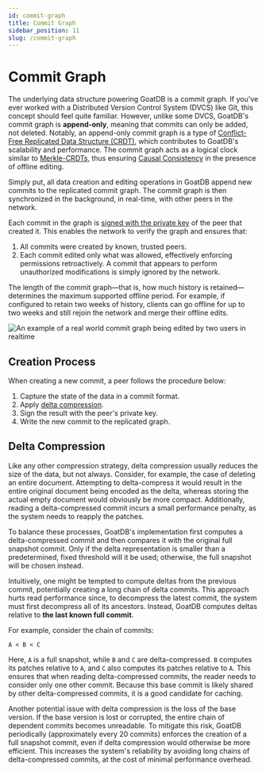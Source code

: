 ```yaml
---
id: commit-graph
title: Commit Graph
sidebar_position: 11
slug: /commit-graph
---
```



# Commit Graph

The underlying data structure powering GoatDB is a commit graph. If you've ever
worked with a Distributed Version Control System (DVCS) like Git, this concept
should feel quite familiar. However, unlike some DVCS, GoatDB's commit graph is
**append-only**, meaning that commits can only be added, not deleted. Notably,
an append-only commit graph is a type of
[Conflict-Free Replicated Data Structure (CRDT)](https://en.wikipedia.org/wiki/Conflict-free_replicated_data_type),
which contributes to GoatDB's scalability and performance. The commit graph acts
as a logical clock similar to
[Merkle-CRDTs](https://research.protocol.ai/publications/merkle-crdts-merkle-dags-meet-crdts/psaras2020.pdf),
thus ensuring
[Causal Consistency](https://en.wikipedia.org/wiki/Causal_consistency) in the
presence of offline editing.

Simply put, all data creation and editing operations in GoatDB append new
commits to the replicated commit graph. The commit graph is then synchronized in
the background, in real-time, with other peers in the network.

Each commit in the graph is [signed with the private key](/sessions) of the peer
that created it. This enables the network to verify the graph and ensures that:

1. All commits were created by known, trusted peers.
2. Each commit edited only what was allowed, effectively enforcing permissions
   retroactively. A commit that appears to perform unauthorized modifications is
   simply ignored by the network.

The length of the commit graph—that is, how much history is retained—determines
the maximum supported offline period. For example, if configured to retain two
weeks of history, clients can go offline for up to two weeks and still rejoin
the network and merge their offline edits.

<div style={{textAlign: 'center'}}>
  <img src="/img/commit-graphs.svg" alt="An example of a real world commit graph being edited by two users in realtime" />
</div>

## Creation Process

When creating a new commit, a peer follows the procedure below:

1. Capture the state of the data in a commit format.
2. Apply [delta compression](#delta-compression).
3. Sign the result with the peer's private key.
4. Write the new commit to the replicated graph.

## Delta Compression

Like any other compression strategy, delta compression usually reduces the size
of the data, but not always. Consider, for example, the case of deleting an
entire document. Attempting to delta-compress it would result in the entire
original document being encoded as the delta, whereas storing the actual empty
document would obviously be more compact. Additionally, reading a
delta-compressed commit incurs a small performance penalty, as the system needs
to reapply the patches.

To balance these processes, GoatDB's implementation first computes a
delta-compressed commit and then compares it with the original full snapshot
commit. Only if the delta representation is smaller than a predetermined, fixed
threshold will it be used; otherwise, the full snapshot will be chosen instead.

Intuitively, one might be tempted to compute deltas from the previous commit,
potentially creating a long chain of delta commits. This approach hurts read
performance since, to decompress the latest commit, the system must first
decompress all of its ancestors. Instead, GoatDB computes deltas relative to
**the last known full commit**.

For example, consider the chain of commits:

```
A < B < C
```

Here, `A` is a full snapshot, while `B` and `C` are delta-compressed. `B`
computes its patches relative to `A`, and `C` also computes its patches relative
to `A`. This ensures that when reading delta-compressed commits, the reader
needs to consider only one other commit. Because this base commit is likely
shared by other delta-compressed commits, it is a good candidate for caching.

Another potential issue with delta compression is the loss of the base version.
If the base version is lost or corrupted, the entire chain of dependent commits
becomes unreadable. To mitigate this risk, GoatDB periodically (approximately
every 20 commits) enforces the creation of a full snapshot commit, even if delta
compression would otherwise be more efficient. This increases the system's
reliability by avoiding long chains of delta-compressed commits, at the cost of
minimal performance overhead.
